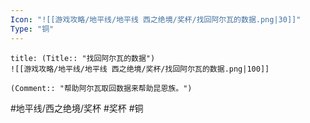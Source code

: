 ```yaml
---
Icon: "![[游戏攻略/地平线/地平线 西之绝境/奖杯/找回阿尔瓦的数据.png|30]]"
Type: "铜"
---
```

```ad-common-bronze-trophy
title: (Title:: "找回阿尔瓦的数据")
![[游戏攻略/地平线/地平线 西之绝境/奖杯/找回阿尔瓦的数据.png|100]]

(Comment:: "帮助阿尔瓦取回数据来帮助昆恩族。")
```

#地平线/西之绝境/奖杯 #奖杯 #铜

